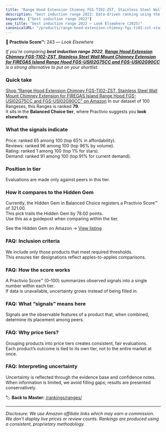 ```yaml
---
title: "Range Hood Extension Chimney FGS-TI02-ZST, Stainless Steel Wall Mount Chimney Extension for FIREGAS Island Range Hood FGS-USI02G75CC and FGS-USI02G90CC"
description: "best induction range 2022: Data-driven ranking using the Practivio Score™. Positioned by quality, value, demand, findability, momentum."
keywords: ["best induction range 2022"]
seo_title: "best induction range 2022 — Look Elsewhere (2025)"
canonicalURL: "/products/range-hood-extension-chimney-fgs-ti02-zst-stainless-steel-wall-mount-chimney-extension-for-firegas-island-range-hood-fgs-usi02g75cc-and-fgs-usi02g90cc-B0CH35R4GR/"
---
```


**🚫 Practivio Score™:** 243 — _Look Elsewhere_


*If you're comparing **best induction range 2022**, **[Range Hood Extension Chimney FGS-TI02-ZST, Stainless Steel Wall Mount Chimney Extension for FIREGAS Island Range Hood FGS-USI02G75CC and FGS-USI02G90CC](https://www.amazon.com/dp/B0CH35R4GR?tag=practivio-20)** is a strong alternative to put on your shortlist.*
### Quick take
[Shop “Range Hood Extension Chimney FGS-TI02-ZST, Stainless Steel Wall Mount Chimney Extension for FIREGAS Island Range Hood FGS-USI02G75CC and FGS-USI02G90CC” on Amazon](https://www.amazon.com/dp/B0CH35R4GR?tag=practivio-20)
In our dataset of 100 Rangeses, this Ranges is ranked **79**.  
It sits in the **Balanced Choice tier**, where Practivio suggests you **look elsewhere**.

### What the signals indicate
Price: ranked 65 among 100 (top 65% in affordability).  
Reviews: ranked 96 among 100 (top 96% by volume).  
Rating: ranked 1 among 100 (top 1% for stars).  
Demand: ranked 91 among 100 (top 91% for current demand).

### Position in tier
Evaluations are made only against peers in this tier.

### How it compares to the Hidden Gem
Currently, the Hidden Gem in Balanced Choice registers a Practivio Score™ of 321.00.  
This pick trails the Hidden Gem by 78.00 points.  
Use this as a guidepost when comparing within the tier.  

See the Hidden Gem on Amazon → [View listing](https://www.amazon.com/dp/B08TLT65WM?tag=practivio-20)

### FAQ: Inclusion criteria
We include only those products that meet required thresholds.  
This ensures tier designations reflect apples-to-apples comparisons.

### FAQ: How the score works
A Practivio Score™ (0–100) summarizes observed signals into a single number within each tier.  
If data is unavailable, uncertainty grows instead of being filled in.

### FAQ: What “signals” means here
Signals are the observable features of a product that, when combined, determine its placement among peers.

### FAQ: Why price tiers?
Grouping products into price tiers creates consistent, fair evaluations.  
Each product’s outcome is tied to its own tier, not to the entire market at once.

### FAQ: Interpreting uncertainty
Uncertainty is reflected through the evidence base and confidence notes.  
When information is limited, we avoid filling gaps; results are presented conservatively.


🏷️ **Back to Master:** [/rankings/ranges/](/rankings/ranges/)

---
_Disclosure: We use Amazon affiliate links which may earn a commission. We don’t display live prices or review counts. Rankings are produced using a consistent, proprietary methodology._
